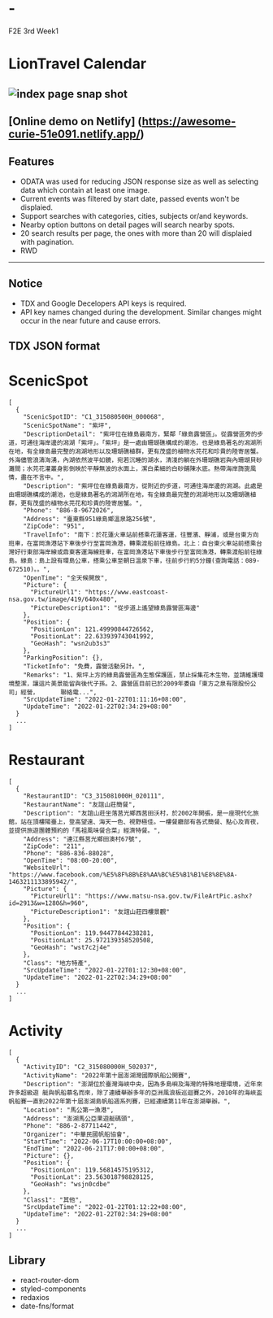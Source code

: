 # -
F2E 3rd Week1

# LionTravel Calendar

## ![index page snap shot](https://imgur.com/a/Dc6P7nw)
## [Online demo on Netlify] (https://awesome-curie-51e091.netlify.app/)
## Features
- ODATA was used for reducing JSON response size as well as selecting data which contain at least one image.
- Current events was filtered by start date, passed events won't be displaied.
- Support searches with categories, cities, subjects or/and keywords.
- Nearby option buttons on detail pages will search nearby spots.
- 20 search results per page, the ones with more than 20 will displaied with pagination. 
- RWD 
---

## Notice
- TDX and Google Decelopers API keys is required.
- API key names changed during the development. Similar changes might occur in the near future and cause errors.

## TDX JSON format 
# ScenicSpot
```
[
  {
    "ScenicSpotID": "C1_315080500H_000068",
    "ScenicSpotName": "紫坪",
    "DescriptionDetail": "紫坪位在綠島最南方，緊鄰「綠島露營區」。從露營區旁的步道，可通往海岸邊的潟湖「紫坪」。「紫坪」是一處由珊瑚礁構成的潮池，也是綠島著名的潟湖所在地，有全綠島最完整的潟湖地形以及珊瑚礁植群，更有茂盛的植物水芫花和珍貴的陸寄居蟹。外海儘管浪濤洶湧，內湖依然波平如鏡，宛若沉睡的湖水，清淺的躺在外珊瑚礁岩與內珊瑚貝砂灘間；水芫花灌叢身影倒映於平靜無波的水面上，潔白柔細的白砂鋪陳水底。熱帶海岸旖旎風情，盡在不言中。",
    "Description": "紫坪位在綠島最南方，從附近的步道，可通往海岸邊的潟湖。此處是由珊瑚礁構成的潮池，也是綠島著名的潟湖所在地，有全綠島最完整的潟湖地形以及珊瑚礁植群，更有茂盛的植物水芫花和珍貴的陸寄居蟹。",
    "Phone": "886-8-9672026",
    "Address": "臺東縣951綠島鄉溫泉路256號",
    "ZipCode": "951",
    "TravelInfo": "南下：於花蓮火車站前搭乘花蓮客運，往豐濱、靜浦，或是台東方向班車，在富岡漁港站下車後步行至富岡漁港，轉乘渡船前往綠島。北上：自台東火車站前搭乘台灣好行東部海岸線或鼎東客運海線班車，在富岡漁港站下車後步行至富岡漁港，轉乘渡船前往綠島。綠島：島上設有環島公車，搭乘公車至朝日溫泉下車，往前步行約5分鐘(查詢電話：089-672510)。。",
    "OpenTime": "全天候開放",
    "Picture": {
      "PictureUrl1": "https://www.eastcoast-nsa.gov.tw/image/419/640x480",
      "PictureDescription1": "從步道上遙望綠島露營區海邊"
    },
    "Position": {
      "PositionLon": 121.49990844726562,
      "PositionLat": 22.633939743041992,
      "GeoHash": "wsn2ub3s3"
    },
    "ParkingPosition": {},
    "TicketInfo": "免費，露營活動另計。",
    "Remarks": "1、紫坪上方的綠島露營區為生態保護區，禁止採集花木生物，並請維護環境整潔，讓這片美景能留與後代子孫。2、露營區目前已於2009年委由「東方之泉有限股份公司」經營，      聯絡電...",
    "SrcUpdateTime": "2022-01-22T01:11:16+08:00",
    "UpdateTime": "2022-01-22T02:34:29+08:00"
  }
  ...
]
```
# Restaurant
```
[
  {
    "RestaurantID": "C3_315081000H_020111",
    "RestaurantName": "友誼山莊簡餐",
    "Description": "友誼山莊坐落莒光鄉西莒田沃村，於2002年開張，是一座現代化旅館，站在頂樓陽臺上，登高望遠、海天一色、視野極佳。一樓餐廳部有各式簡餐、點心及宵夜，並提供旅遊團體預約的「馬祖風味餐合菜」經濟特餐。",
    "Address": "連江縣莒光鄉田澳村67號",
    "ZipCode": "211",
    "Phone": "886-836-88028",
    "OpenTime": "08:00-20:00",
    "WebsiteUrl": "https://www.facebook.com/%E5%8F%8B%E8%AA%BC%E5%B1%B1%E8%8E%8A-1463211133895942/",
    "Picture": {
      "PictureUrl1": "https://www.matsu-nsa.gov.tw/FileArtPic.ashx?id=2913&w=1280&h=960",
      "PictureDescription1": "友誼山莊四樓景觀"
    },
    "Position": {
      "PositionLon": 119.94477844238281,
      "PositionLat": 25.972139358520508,
      "GeoHash": "wst7c2j4e"
    },
    "Class": "地方特產",
    "SrcUpdateTime": "2022-01-22T01:12:30+08:00",
    "UpdateTime": "2022-01-22T02:34:29+08:00"
  }
  ...
]
```
# Activity
```
[
  {
    "ActivityID": "C2_315080000H_502037",
    "ActivityName": "2022年第十屆澎湖灣國際帆船公開賽",
    "Description": "澎湖位於臺灣海峽中央，因為多島嶼及海灣的特殊地理環境，近年來許多超級遊 艇與帆船慕名而來，除了連續舉辦多年的亞洲風浪板巡迴賽之外，2010年的海峽盃帆船賽一直到2022年第十屆澎湖島帆船週系列賽，已經連續第11年在澎湖舉辦。",
    "Location": "馬公第一漁港",
    "Address": "澎湖馬公亞果遊艇碼頭",
    "Phone": "886-2-87711442",
    "Organizer": "中華民國帆船協會",
    "StartTime": "2022-06-17T10:00:00+08:00",
    "EndTime": "2022-06-21T17:00:00+08:00",
    "Picture": {},
    "Position": {
      "PositionLon": 119.56814575195312,
      "PositionLat": 23.563018798828125,
      "GeoHash": "wsjn0cdbe"
    },
    "Class1": "其他",
    "SrcUpdateTime": "2022-01-22T01:12:22+08:00",
    "UpdateTime": "2022-01-22T02:34:29+08:00"
  }
  ...
]
```
## Library
- react-router-dom
- styled-components
- redaxios
- date-fns/format
